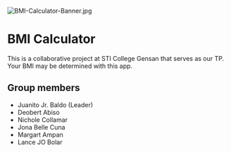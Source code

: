 ![BMI-Calculator-Banner.jpg](https://i.postimg.cc/B6zcShB7/BMI-Calculator-Banner.jpg)

# BMI Calculator

This is a collaborative project at STI College Gensan that serves as our TP. Your BMI may be determined with this app.

## Group members

- Juanito Jr. Baldo (Leader)
- Deobert Abiso
- Nichole Collamar
- Jona Belle Cuna
- Margart Ampan
- Lance JO Bolar
